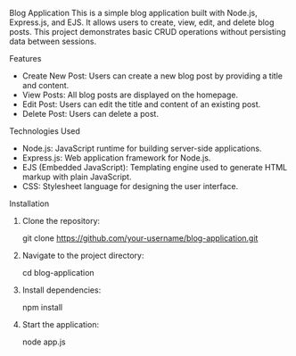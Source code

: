 Blog Application
This is a simple blog application built with Node.js, Express.js, and EJS. It allows users to create, view, edit, and delete blog posts. This project demonstrates basic CRUD operations without persisting data between sessions.

Features
- Create New Post: Users can create a new blog post by providing a title and content.
- View Posts: All blog posts are displayed on the homepage.
- Edit Post: Users can edit the title and content of an existing post.
- Delete Post: Users can delete a post.

Technologies Used
- Node.js: JavaScript runtime for building server-side applications.
- Express.js: Web application framework for Node.js.
- EJS (Embedded JavaScript): Templating engine used to generate HTML markup with plain JavaScript.
- CSS: Stylesheet language for designing the user interface.

Installation
1. Clone the repository:

   git clone https://github.com/your-username/blog-application.git

2. Navigate to the project directory:

   cd blog-application

3. Install dependencies:

   npm install

4. Start the application:

   node app.js
